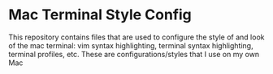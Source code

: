 # Mac Terminal Style Config
This repository contains files that are used to configure the style of and look of the mac terminal: vim syntax highlighting, terminal syntax highlighting, terminal profiles, etc.
These are configurations/styles that I use on my own Mac
